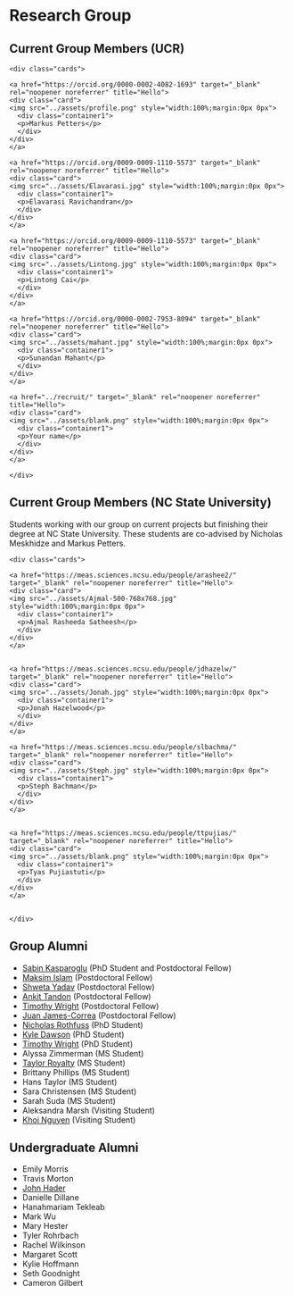 # Research Group


## Current Group Members (UCR)
~~~
<div class="cards">

<a href="https://orcid.org/0000-0002-4082-1693" target="_blank" rel="noopener noreferrer" title="Hello">    
<div class="card">
<img src="../assets/profile.png" style="width:100%;margin:0px 0px">
  <div class="container1">
  <p>Markus Petters</p> 
  </div>
</div>
</a>

<a href="https://orcid.org/0009-0009-1110-5573" target="_blank" rel="noopener noreferrer" title="Hello">    
<div class="card">
<img src="../assets/Elavarasi.jpg" style="width:100%;margin:0px 0px">
  <div class="container1">
  <p>Elavarasi Ravichandran</p> 
  </div>
</div>
</a>

<a href="https://orcid.org/0009-0009-1110-5573" target="_blank" rel="noopener noreferrer" title="Hello">    
<div class="card">
<img src="../assets/Lintong.jpg" style="width:100%;margin:0px 0px">
  <div class="container1">
  <p>Lintong Cai</p> 
  </div>
</div>
</a>

<a href="https://orcid.org/0000-0002-7953-8094" target="_blank" rel="noopener noreferrer" title="Hello">    
<div class="card">
<img src="../assets/mahant.jpg" style="width:100%;margin:0px 0px">
  <div class="container1">
  <p>Sunandan Mahant</p> 
  </div>
</div>
</a>

<a href="../recruit/" target="_blank" rel="noopener noreferrer" title="Hello">    
<div class="card">
<img src="../assets/blank.png" style="width:100%;margin:0px 0px">
  <div class="container1">
  <p>Your name</p> 
  </div>
</div>
</a>

</div>
~~~


## Current Group Members (NC State University)

Students working with our group on current projects but finishing their degree at NC State University. These students are co-advised by Nicholas Meskhidze and Markus Petters.

~~~
<div class="cards">

<a href="https://meas.sciences.ncsu.edu/people/arashee2/" target="_blank" rel="noopener noreferrer" title="Hello">    
<div class="card">
<img src="../assets/Ajmal-500-768x768.jpg" style="width:100%;margin:0px 0px">
  <div class="container1">
  <p>Ajmal Rasheeda Satheesh</p> 
  </div>
</div>
</a>


<a href="https://meas.sciences.ncsu.edu/people/jdhazelw/" target="_blank" rel="noopener noreferrer" title="Hello">    
<div class="card">
<img src="../assets/Jonah.jpg" style="width:100%;margin:0px 0px">
  <div class="container1">
  <p>Jonah Hazelwood</p> 
  </div>
</div>
</a>

<a href="https://meas.sciences.ncsu.edu/people/slbachma/" target="_blank" rel="noopener noreferrer" title="Hello">    
<div class="card">
<img src="../assets/Steph.jpg" style="width:100%;margin:0px 0px">
  <div class="container1">
  <p>Steph Bachman</p> 
  </div>
</div>
</a>


<a href="https://meas.sciences.ncsu.edu/people/ttpujias/" target="_blank" rel="noopener noreferrer" title="Hello">    
<div class="card">
<img src="../assets/blank.png" style="width:100%;margin:0px 0px">
  <div class="container1">
  <p>Tyas Pujiastuti</p> 
  </div>
</div>
</a>


</div>
~~~


## Group Alumni
- [Sabin Kasparoglu](https://orcid.org/0000-0003-1924-0920) (PhD Student and Postdoctoral Fellow)	
- [Maksim Islam](https://scholar.google.com/citations?user=6lbAiFcAAAAJ&hl=en) (Postdoctoral Fellow)	
- [Shweta Yadav](https://scholar.google.com/citations?user=BG_7w6MAAAAJ&hl=en) (Postdoctoral Fellow)
- [Ankit Tandon](https://scholar.google.com/citations?user=sMMJZmEAAAAJ&hl=en) (Postdoctoral Fellow)
- [Timothy Wright](https://scholar.google.com/citations?user=T4dPYAEAAAAJ&hl=en) (Postdoctoral Fellow)
- [Juan James-Correa](https://orcid.org/0000-0002-5665-3575) (Postdoctoral Fellow)
- [Nicholas Rothfuss](https://orcid.org/0000-0002-1495-1902) (PhD Student)
- [Kyle Dawson](https://scholar.google.com/citations?user=0XG_Ut8AAAAJ&hl=en) (PhD Student)
- [Timothy Wright](https://www.linkedin.com/in/timothy-wright-phd/) (PhD Student)
- Alyssa Zimmerman (MS Student)
- [Taylor Royalty](https://scholar.google.com/citations?user=cgJwfFwAAAAJ&hl=en) (MS Student)
- Brittany Phillips (MS Student)
- Hans Taylor (MS Student)
- Sara Christensen (MS Student)
- Sarah Suda (MS Student)
- Aleksandra Marsh (Visiting Student)
- [Khoi Nguyen](https://scholar.google.com/citations?user=mwnOdRsAAAAJ&hl=en) (Visiting Student)

## Undergraduate Alumni
- Emily Morris
- Travis Morton
- [John Hader](https://scholar.google.com/citations?user=kC5e0l4AAAAJ&hl=en)
- Danielle Dillane
- Hanahmariam Tekleab
- Mark Wu
- Mary Hester
- Tyler Rohrbach
- Rachel Wilkinson
- Margaret Scott
- Kylie Hoffmann
- Seth Goodnight
- Cameron Gilbert